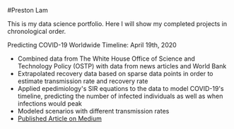 #Preston Lam

This is my data science portfolio. Here I will show my completed projects in chronological order.

Predicting COVID-19 Worldwide Timeline: April 19th, 2020
- Combined data from The White House Office of Science and Technology Policy (OSTP) with data from news articles and World Bank
- Extrapolated recovery data based on sparse data points in order to estimate transmission rate and recovery rate
- Applied epedimiology's SIR equations to the data to model COVID-19's timeline, predicting the number of infected individuals as well as when infections would peak
- Modeled scenarios with different transmission rates
- [Published Article on Medium](https://medium.com/@prestonlam/predicting-covid-19s-global-timeline-1cc4be15bc76)
